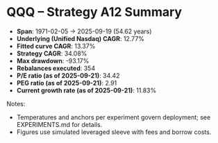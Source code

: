 # QQQ – Strategy A12 Summary

- **Span**: 1971-02-05 → 2025-09-19 (54.62 years)
- **Underlying (Unified Nasdaq) CAGR**: 12.77%
- **Fitted curve CAGR**: 13.37%
- **Strategy CAGR**: 34.08%
- **Max drawdown**: -93.17%
- **Rebalances executed**: 354
- **P/E ratio (as of 2025-09-21)**: 34.42
- **PEG ratio (as of 2025-09-21)**: 2.91
- **Current growth rate (as of 2025-09-21)**: 11.83%

Notes:

- Temperatures and anchors per experiment govern deployment; see EXPERIMENTS.md for details.
- Figures use simulated leveraged sleeve with fees and borrow costs.
